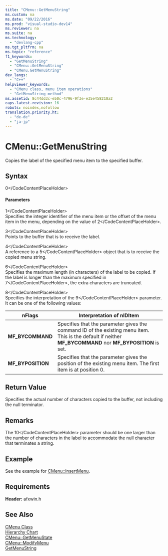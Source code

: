 ```yaml
---
title: "CMenu::GetMenuString"
ms.custom: na
ms.date: "09/22/2016"
ms.prod: "visual-studio-dev14"
ms.reviewer: na
ms.suite: na
ms.technology: 
  - "devlang-cpp"
ms.tgt_pltfrm: na
ms.topic: "reference"
f1_keywords: 
  - "GetMenuString"
  - "CMenu::GetMenuString"
  - "CMenu.GetMenuString"
dev_langs: 
  - "C++"
helpviewer_keywords: 
  - "CMenu class, menu item operations"
  - "GetMenuString method"
ms.assetid: 8c44dd3c-e50c-4796-9f3e-e35e458218a2
caps.latest.revision: 16
robots: noindex,nofollow
translation.priority.ht: 
  - "de-de"
  - "ja-jp"
---
```

# CMenu::GetMenuString
Copies the label of the specified menu item to the specified buffer.  
  
## Syntax  
  
<CodeContentPlaceHolder>0\</CodeContentPlaceHolder>  
#### Parameters  
 <CodeContentPlaceHolder>1\</CodeContentPlaceHolder>  
 Specifies the integer identifier of the menu item or the offset of the menu item in the menu, depending on the value of <CodeContentPlaceHolder>2\</CodeContentPlaceHolder>.  
  
 <CodeContentPlaceHolder>3\</CodeContentPlaceHolder>  
 Points to the buffer that is to receive the label.  
  
 <CodeContentPlaceHolder>4\</CodeContentPlaceHolder>  
 A reference to a <CodeContentPlaceHolder>5\</CodeContentPlaceHolder> object that is to receive the copied menu string.  
  
 <CodeContentPlaceHolder>6\</CodeContentPlaceHolder>  
 Specifies the maximum length (in characters) of the label to be copied. If the label is longer than the maximum specified in <CodeContentPlaceHolder>7\</CodeContentPlaceHolder>, the extra characters are truncated.  
  
 <CodeContentPlaceHolder>8\</CodeContentPlaceHolder>  
 Specifies the interpretation of the <CodeContentPlaceHolder>9\</CodeContentPlaceHolder> parameter. It can be one of the following values:  
  
|nFlags|Interpretation of nIDItem|  
|------------|-------------------------------|  
|**MF_BYCOMMAND**|Specifies that the parameter gives the command ID of the existing menu item. This is the default if neither **MF_BYCOMMAND** nor **MF_BYPOSITION** is set.|  
|**MF_BYPOSITION**|Specifies that the parameter gives the position of the existing menu item. The first item is at position 0.|  
  
## Return Value  
 Specifies the actual number of characters copied to the buffer, not including the null terminator.  
  
## Remarks  
 The <CodeContentPlaceHolder>10\</CodeContentPlaceHolder> parameter should be one larger than the number of characters in the label to accommodate the null character that terminates a string.  
  
## Example  
 See the example for [CMenu::InsertMenu](../vs140/cmenu--insertmenu.md).  
  
## Requirements  
 **Header:** afxwin.h  
  
## See Also  
 [CMenu Class](../vs140/cmenu-class.md)   
 [Hierarchy Chart](../vs140/hierarchy-chart.md)   
 [CMenu::GetMenuState](../vs140/cmenu--getmenustate.md)   
 [CMenu::ModifyMenu](../vs140/cmenu--modifymenu.md)   
 [GetMenuString](http://msdn.microsoft.com/library/windows/desktop/ms647983)